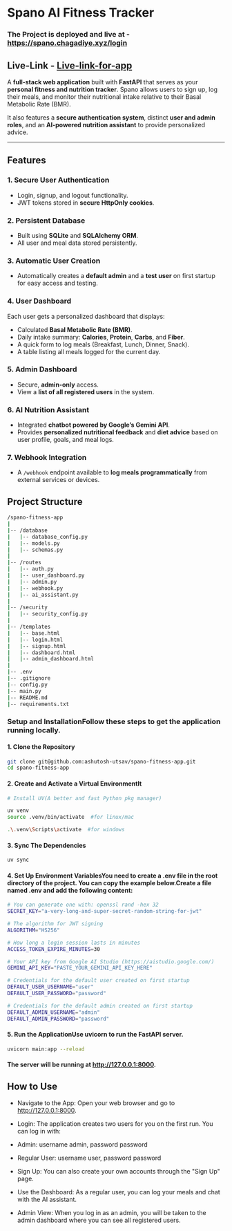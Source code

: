 # Spano AI Fitness Tracker

### The Project is deployed and live at - https://spano.chagadiye.xyz/login
## Live-Link - [Live-link-for-app](https://spano.chagadiye.xyz/login)  

A **full-stack web application** built with **FastAPI** that serves as your **personal fitness and nutrition tracker**. Spano allows users to sign up, log their meals, and monitor their nutritional intake relative to their Basal Metabolic Rate (BMR). 

It also features a **secure authentication system**, distinct **user and admin roles**, and an **AI-powered nutrition assistant** to provide personalized advice.

---

## Features

### 1. Secure User Authentication
- Login, signup, and logout functionality.
- JWT tokens stored in **secure HttpOnly cookies**.

### 2. Persistent Database
- Built using **SQLite** and **SQLAlchemy ORM**.
- All user and meal data stored persistently.

### 3. Automatic User Creation
- Automatically creates a **default admin** and a **test user** on first startup for easy access and testing.

### 4. User Dashboard
Each user gets a personalized dashboard that displays:
- Calculated **Basal Metabolic Rate (BMR)**.
- Daily intake summary: **Calories**, **Protein**, **Carbs**, and **Fiber**.
- A quick form to log meals (Breakfast, Lunch, Dinner, Snack).
- A table listing all meals logged for the current day.

### 5. Admin Dashboard
- Secure, **admin-only** access.
- View a **list of all registered users** in the system.

### 6. AI Nutrition Assistant
- Integrated **chatbot powered by Google’s Gemini API**.
- Provides **personalized nutritional feedback** and **diet advice** based on user profile, goals, and meal logs.

### 7. Webhook Integration
- A `/webhook` endpoint available to **log meals programmatically** from external services or devices.



## Project Structure

```bash
/spano-fitness-app
|
|-- /database
|   |-- database_config.py
|   |-- models.py
|   |-- schemas.py
|
|-- /routes
|   |-- auth.py
|   |-- user_dashboard.py
|   |-- admin.py
|   |-- webhook.py
|   |-- ai_assistant.py
|
|-- /security
|   |-- security_config.py
|
|-- /templates
|   |-- base.html
|   |-- login.html
|   |-- signup.html
|   |-- dashboard.html
|   |-- admin_dashboard.html
|
|-- .env
|-- .gitignore
|-- config.py
|-- main.py
|-- README.md
|-- requirements.txt
```


### Setup and InstallationFollow these steps to get the application running locally.
#### 1. Clone the Repository
```bash
git clone git@github.com:ashutosh-utsav/spano-fitness-app.git
cd spano-fitness-app
```

#### 2. Create and Activate a Virtual EnvironmentIt
```bash
# Install UV(A better and fast Python pkg manager)

uv venv
source .venv/bin/activate  #for linux/mac 

.\.venv\Scripts\activate  #for windows
```
#### 3. Sync The Dependencies 
```bash
uv sync
```
#### 4. Set Up Environment VariablesYou need to create a .env file in the root directory of the project. You can copy the example below.Create a file named .env and add the following content:

```bash
# You can generate one with: openssl rand -hex 32
SECRET_KEY="a-very-long-and-super-secret-random-string-for-jwt"

# The algorithm for JWT signing
ALGORITHM="HS256"

# How long a login session lasts in minutes
ACCESS_TOKEN_EXPIRE_MINUTES=30

# Your API key from Google AI Studio (https://aistudio.google.com/)
GEMINI_API_KEY="PASTE_YOUR_GEMINI_API_KEY_HERE"

# Credentials for the default user created on first startup
DEFAULT_USER_USERNAME="user"
DEFAULT_USER_PASSWORD="password"

# Credentials for the default admin created on first startup
DEFAULT_ADMIN_USERNAME="admin"
DEFAULT_ADMIN_PASSWORD="password"
```

#### 5. Run the ApplicationUse uvicorn to run the FastAPI server. 
```bash
uvicorn main:app --reload
```

#### The server will be running at http://127.0.0.1:8000.

## How to Use
- Navigate to the App: Open your web browser and go to http://127.0.0.1:8000.

- Login: The application creates two users for you on the first run. You can log in with:

- Admin: username admin, password password

- Regular User: username user, password password

- Sign Up: You can also create your own accounts through the "Sign Up" page.

- Use the Dashboard: As a regular user, you can log your meals and chat with the AI assistant.

- Admin View: When you log in as an admin, you will be taken to the admin dashboard where you can see all registered users.